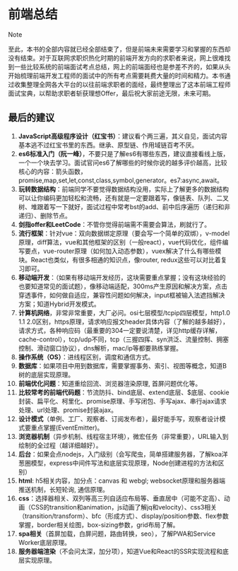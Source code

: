 # 前端总结
> [!NOTE]
> 至此，本书的全部内容就已经全部结束了，但是前端未来需要学习和掌握的东西却没有结束。对于互联网求职炽热化时期的前端开发方向的求职者来说，网上很难找到一些比较系统的前端面试考点总结，网上的前端面经也是参差不齐的，如果从头开始梳理前端开发工程师的面试中的所有考点需要耗费大量的时间和精力。本书通过收集整理全网各大平台的以往前端求职者的面经，最终整理出了这本前端工程师面试宝典，以帮助求职者斩获理想Offer，最后祝大家前途无限，未来可期。

## 最后的建议
1. **JavaScript高级程序设计（红宝书）**：建议看个两三遍，其义自见，面试内容基本逃不过红宝书里的东西。继承、原型链、作用域链百考不厌。
2. **es6标准入门（阮一峰）**，不要只是了解es6有哪些东西，建议直接看线上版，一个一个块去学习。面试官问es6了解哪些的时候你说的越多评价越高，比较核心的内容：箭头函数，promise,map,set,let,const,class,symbol,generator。es7:async,await。
3. **玩转数据结构**：前端同学不要觉得数据结构没用，实际上了解更多的数据结构可以让你编码更加轻松和流畅，还有就是一定要跟着写，像链表、队列、二叉树、堆跟着写一下就好，面试过程中常考bst的add、前中后序遍历（递归和非递归）、删除节点。
4. **剑指offer和LeetCode**：不管你觉得前端需不需要会算法，刷就行了。
5. **流行框架**：针对vue：双向数据绑定原理（要会写一个简单的双绑），v-model原理，diff算法，vue和其他框架的区别（一般react），vue代码优化，组件编写要点，vue-router原理（如何加入动态参数），vuex解决了什么有哪些模块。React也类似，有很多相通的知识点，像router, redux这些可以对比着复习即可。
6. **移动端开发**：（如果有移动端开发经历，这块需要重点掌握；没有这块经验的也要知道常见的面试题），像移动端适配，300ms产生原因和解决方案，点击穿透事件，如何做自适应，兼容性问题如何解决，input框被输入法遮挡解决方案；知道Hybrid开发模式。
7. **计算机网络**，非常非常重要，大厂必问。osi七层模型/tcpip四层模型，http1.0 1.1 2.0区别，https原理，请求响应报文header具体内容（了解的越多越好），请求方式，各种响应码（最重要的304一定要说清楚，详见http缓存详解，cache-control），tcp/udp不同，tcp（三握四挥、syn洪泛、流量控制、拥塞控制、滑动窗口协议），dns解析，mac/ip等都要熟练掌握。
8. **操作系统（OS）**：进线程区别，调度和通信方式。
9.  **数据库**：如果项目中用到数据库，需要掌握事务、索引、视图等概念，知道B树的底层实现原理。
10. **前端优化问题**：知道重绘回流、浏览器渲染原理, 首屏问题优化等。
11. **比较常考的前端代码题**：节流防抖、bind底层、extend底层、$底层、cookie封装、扁平化、柯里化、promise原理、手写闭包、手写ajax、串行ajax请求处理、url处理、promise封装ajax。
12. **设计模式**（单例、工厂、观察者、订阅发布者），最好能手写，观察者设计模式要重点掌握(EventEmitter)。
13. **浏览器机制**（异步机制、线程宿主环境），微宏任务（非常重要），URL输入到绘制的全过程（越详细越好）。
14. **后台**：如果会点nodejs，入门级别（会写爬虫，简单搭建服务器，了解koa洋葱圈模型，express中间件写法和底层实现原理，Node创建进程的方法和区别）
15. **html**: h5相关内容，加分点：canvas 和 webgl; websocket原理和服务器端推送机制，长短轮询, 通信原理。
16. **css**：选择器相关、双列等高三列自适应布局等、垂直居中（可能不定高）、动画（CSS的transition和animation，js动画了解jq和velocity）、css3相关（transition/transform）、bfc（形成方式）、display/position参数、flex参数掌握，border相关绘图，box-sizing参数，grid布局了解。
17. **spa相关**（首屏加载，白屏问题，路由转换，seo），了解PWA和Service Worker底层原理。
18. **服务器端渲染**（不会问太深，加分项），知道Vue和React的SSR实现流程和底层实现原理。
